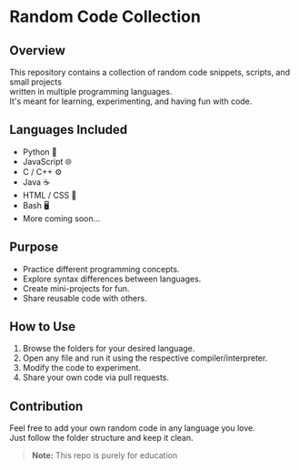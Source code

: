 # Random Code Collection

## Overview
This repository contains a collection of random code snippets, scripts, and small projects  
written in multiple programming languages.  
It's meant for learning, experimenting, and having fun with code.

## Languages Included
- Python 🐍
- JavaScript 🌐
- C / C++ ⚙️
- Java ☕
- HTML / CSS 🎨
- Bash 🖥️
- More coming soon...

## Purpose
- Practice different programming concepts.
- Explore syntax differences between languages.
- Create mini-projects for fun.
- Share reusable code with others.

## How to Use
1. Browse the folders for your desired language.
2. Open any file and run it using the respective compiler/interpreter.
3. Modify the code to experiment.
4. Share your own code via pull requests.

## Contribution
Feel free to add your own random code in any language you love.  
Just follow the folder structure and keep it clean.

> **Note:** This repo is purely for education
